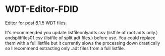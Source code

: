 # WDT-Editor-FDID
Editor for post 8.1.5 WDT files. 

It's recommended you update 
listfileonlyadts.csv (listfile of root adts only.) andsplitfiles01.csv (listfile of split adt files.) before use. You could replace them with a full listfile but it currently slows the processing down drastically so I recommend extracting only .adt files from a full listfile.
